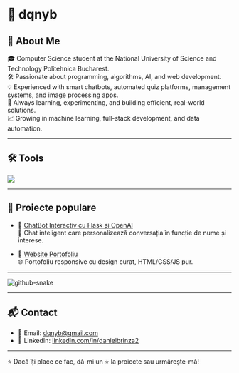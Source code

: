 # 👋 dqnyb

## 📌 About Me

🎓 Computer Science student at the National University of Science and Technology Politehnica Bucharest.  
🛠️ Passionate about programming, algorithms, AI, and web development.  
💡 Experienced with smart chatbots, automated quiz platforms, management systems, and image processing apps.  
🚀 Always learning, experimenting, and building efficient, real-world solutions.  
📈 Growing in machine learning, full-stack development, and data automation.




---

## 🛠️ Tools

<p align="left">
  <img src="https://skillicons.dev/icons?i=c,cpp,java,py,js,html,css,flask,git,haskell,matlab,github,vscode,figma" />
</p>

---

## 📂 Proiecte populare

- 🔹 [ChatBot Interactiv cu Flask și OpenAI](https://github.com/dqnyb/chatbot-flask-openai)  
  🧠 Chat inteligent care personalizează conversația în funcție de nume și interese.

- 🔹 [Website Portofoliu](https://github.com/dqnyb/portofoliu-site)  
  🌐 Portofoliu responsive cu design curat, HTML/CSS/JS pur.

---

<picture>
  <source media="(prefers-color-scheme: dark)" srcset="https://raw.githubusercontent.com/tobiasmeyhoefer/tobiasmeyhoefer/output/github-snake-dark.svg" />
  <source media="(prefers-color-scheme: light)" srcset="https://raw.githubusercontent.com/tobiasmeyhoefer/tobiasmeyhoefer/output/github-snake.svg" />
  <img alt="github-snake" src="https://raw.githubusercontent.com/tobiasmeyhoefer/tobiasmeyhoefer/output/github-snake.svg" />
</picture>

---

## 📬 Contact

- 📧 Email: [dqnyb@gmail.com](mailto:dqnyb@gmail.com)  
- 💼 LinkedIn: [linkedin.com/in/danielbrinza2](https://www.linkedin.com/in/danielbrinza2/)

---

⭐ Dacă îți place ce fac, dă-mi un ⭐ la proiecte sau urmărește-mă!
